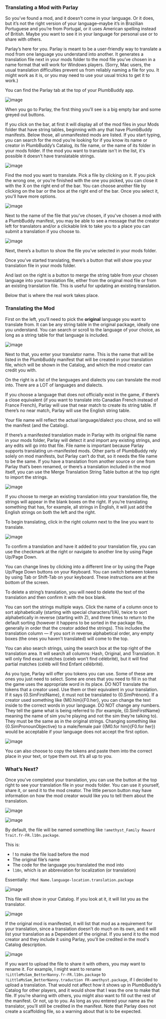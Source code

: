 ### Translating a Mod with Parlay

So you’ve found a mod, and it doesn’t come in your language. Or it does, but it’s not the right version of your language–maybe it’s in Brazilian Portuguese and you’re from Portugal, or it uses American spelling instead of British. Maybe you want to see it in your language for personal use or to share with others.

Parlay’s here for you. Parlay is meant to be a user-friendly way to translate a mod from one language you understand into another. It generates a translation file next in your mods folder to the mod file you’ve chosen in a name format that will work for Windows players. (Sorry, Mac users, the usual translation difficulties prevent us from reliably naming a file for you. It might work as it is, or you may need to use your usual tricks to get it to work.)

You can find the Parlay tab at the top of your PlumbBuddy app.

![image](/img/parlay-tab.png "The tabs at the top of PlumbBuddy, with Parlay in a yellow box")

When you go to Parlay, the first thing you’ll see is a big empty bar and some greyed out buttons.

If you click on the bar, at first it will display all of the mod files in your Mods folder that have string tables, beginning with any that have PlumbBuddy manifests. Below those, all unmanifested mods are listed. If you start typing, you can search for the mod you’re looking for if you know its name or creator in PlumbBuddy’s Catalog, its file name, or the name of its folder in your mods folder. If the mod you want to translate isn't in the list, it's possible it doesn't have translatable strings.

![image](/img/parlay-search-mod.png "Searching for a mod in Parlay")

Find the mod you want to translate. Pick a file by clicking on it. If you pick the wrong one, or you’re finished with the one you picked, you can close it with the X on the right end of the bar. You can choose another file by clicking on the bar or the box at the right end of the bar. Once you select it, you'll have more options.

![image](/img/parlay-mod-picked.png "An image with a mod selected in Parlay. Along the top, there's a box that titled Package Containing String Tables with a file selected, a blue button with an icon of a person waving, a pink button with a piece of paper and a magnifying glass, a similar greyed out button, and a greyed out button with a table. Below those are a box that says Show Existing String Table, Translator, and Translate to Language.")

Next to the name of the file that you've chosen, if you've chosen a mod with a PlumbBuddy manifest, you may be able to see a message that the creator left for translators and/or a clickable link to take you to a place you can submit a translation if you choose to.

![image](/img/parlay-translators-note.png "An image with a written not to translators and a link")

Next, there’s a button to show the file you’ve selected in your mods folder.

Once you’ve started translating, there’s a button that will show you your translation file in your mods folder.

And last on the right is a button to merge the string table from your chosen language into your translation file, either from the original mod file or from an existing translation file. This is useful for updating an existing translation.

Below that is where the real work takes place.

### Translating the Mod

First on the left, you’ll need to pick the **original** language you want to translate from. It can be any string table in the original package, ideally one you understand. You can search or scroll to the language of your choice, as long as a string table for that language is included.

![image](/img/parlay-orig-lang.png "The beginning of the list of string tables in the chosen file")

Next to that, you enter your translator name. This is the name that will be listed in the PlumbBuddy manifest that will be created in your translation file, which will be shown in the Catalog, and which the mod creator can credit you with.

On the right is a list of the languages and dialects you can translate the mod into. There are a LOT of languages and dialects.

If you choose a language that does not officially exist in the game, if there’s a close equivalent (if you want to translate into Canadian French instead of France French), Parlay will use that near match to create its string table. If there’s no near match, Parlay will use the English string table.

Your file name will reflect the actual language/dialect you chose, and so will the manifest (and the Catalog).

If there’s a manifested translation made in Parlay with its original file name in your mods folder, Parlay will detect it and import any existing strings, and any edits will go into that file. File name is important because Parlay supports translating un-manifested mods. Other parts of PlumbBuddy rely solely on mod manifests, but Parlay can’t do that, so it needs the file name to be the same. If you have a translation from another source or one from Parlay that’s been renamed, or there’s a translation included in the mod itself, you can use the Merge Translation String Table button at the top right to import the strings.

![image](/img/parlay-new-lang.png "The beginning of the list of possible languages to for the translation")

If you choose to merge an existing translation into your translation file, the strings will appear in the blank boxes on the right. If you’re translating something that has, for example, all strings in English, it will just add the English strings on both the left and the right.

To begin translating, click in the right column next to the line you want to translate.

![image](/img/parlay-translating.png "An image of a translation in progress")

To confirm a translation and have it added to your translation file, you can use the checkmark at the right or navigate to another line by using Page Up/Page Down.

You can change lines by clicking into a different line or by using the Page Up/Page Down buttons on your Keyboard. You can switch between tokens by using Tab or Shift-Tab on your keyboard. These instructions are at the bottom of the screen.

To delete a string’s translation, you will need to delete the text of the translation and then confirm it with the box blank.

You can sort the strings multiple ways. Click the name of a column once to sort alphabetically (starting with special characters/1/A), twice to sort alphabetically in reverse (starting with Z), and three times to return to the default sorting (however it happens to be sorted in the package file, generally in order that the creator added the strings). This includes the translation column — if you sort in reverse alphabetical order, any empty boxes (the ones you haven’t translated) will come to the top.

You can also search strings, using the search box at the top right of the translation area. It will search all columns: Hash, Original, and Translation. It will only find exact matches (celeb won’t find célébrité), but it will find partial matches (céléb will find Enfant célébrité).

As you type, Parlay will offer you tokens you can use. Some of these are ones you just need to select. Some are ones that you need to fill in so that the game uses the appropriate word in its place. DO NOT translate the tokens that a creator used. Use them or their equivalent in your translation. If it says {0.SimFirstName}, it must not be translated to {0.SimPrénom}. If a creator used something like {M0.him}{F0.her}, you can change the text inside to the correct words in your language. DO NOT change any numbers. They tell the game what is being referred to (for example, {0.SimFirstName} meaning the name of sim you’re playing and not the sim they’re talking to). They must be the same as in the original strings. Changing something like {0.SimPronounObjective} to a male/female pair ({M0.for him}{F0.for her}) would be acceptable if your language does not accept the first option.

![image](/img/parlay-tokens.png "Parlay suggesting possible tokens")

You can also choose to copy the tokens and paste them into the correct place in your text, or type them out. It’s all up to you.

### What’s Next?

Once you’ve completed your translation, you can use the button at the top right to see your translation file in your mods folder. You can use it yourself, share it, or send it to the mod creator. The little person button may have information on how the mod creator would like you to tell them about the translation.

![image](/img/parlay-find-file.png "An image pointing out the button to use to find your translation file")

![image](/img/parlay-translation-file.png "The translation file next to the original package file")

By default, the file will be named something like `!amethyst_Family Reward Trait.fr-FR.l10n.package`. 

This is:

* ! to make the file load before the mod
* The original file’s name
* The code for the language you translated the mod into
* `l10n`, which is an abbreviation for localization (or translation)

Essentially: `!Mod Name.language-location.translation.package`

![image](/img/parlay-gendered.png "Parlay suggesting possible tokens")

This file will show in your Catalog. If you look at it, it will list you as the translator.

![image](/img/parlay-transl-catalog.png "The translation in PlumbBuddy's Catalog")

If the original mod is manifested, it will list that mod as a requirement for your translation, since a translation doesn’t do much on its own, and it will list your translation as a Dependent of the original. If you send it to the mod creator and they include it using Parlay, you'll be credited in the mod's Catalog description.

![image](/img/parlay-transl-dep.png "The original mod listing the translation as a dependent")

If you want to upload the file to share it with others, you may want to rename it. For example, I might want to rename  `!LittleMsSam_BetterNanny.fr-FR.l10n.package` to `!LittleMsSam_BetterNanny.traduction FR-amethyst.package`, if I decided to upload a translation. That would not affect how it shows up in PlumbBuddy’s Catalog for other players, and it would show that I was the one to make that file. If you’re sharing with others, you might also want to fill out the rest of the manifest. Or not, up to you. As long as you entered your name as the translator, you’ll still be credited in the manifest. Note that Parlay does not create a scaffolding file, so a warning about that is to be expected.
